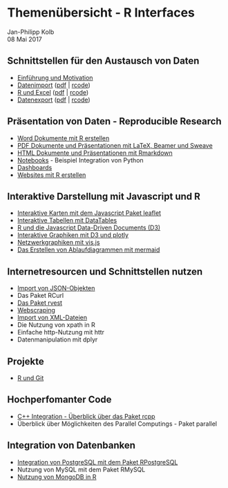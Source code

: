 # Themenübersicht - R Interfaces
Jan-Philipp Kolb  
08 Mai 2017  




## Schnittstellen für den Austausch von Daten

- [Einführung und Motivation](https://github.com/Japhilko/RInterfaces/blob/master/slides/Intro.md)
- [Datenimport](slides/Datenimport.md) ([pdf](slides/Datenimport.pdf) | [rcode](slides/Datenimport.R))
- [R und Excel](slides/Rexcel.md) ([pdf](Rexcel.pdf) | [rcode](slides/Rexcel.R))
- [Datenexport](slides/Datenexport.md) ([pdf](slides/Datenexport.pdf) | [rcode](slides/Datenexport.R)) 


## Präsentation von Daten - Reproducible Research

- [Word Dokumente mit R erstellen](slides/R2word.Rmd)
-	[PDF Dokumente und Präsentationen mit LaTeX, Beamer und Sweave](slides/R2pdf.Rmd)
-	[HTML Dokumente und Präsentationen mit Rmarkdown](https://github.com/Japhilko/RInterfaces/blob/master/slides/presentHTML.md)
- [Notebooks](slides/Notebooks.Rmd) - Beispiel Integration von Python
- [Dashboards](slides/Dashboards.Rmd)
- [Websites mit R erstellen](slides/)

## Interaktive Darstellung mit Javascript und R

-	[Interaktive Karten mit dem Javascript Paket leaflet](https://github.com/Japhilko/RInterfaces/blob/master/slides/leaflet.md)
-	[Interaktive Tabellen mit DataTables](https://github.com/Japhilko/RInterfaces/blob/master/slides/DataTables.md)
-	[R und die Javascript Data-Driven Documents (D3)](https://github.com/Japhilko/RInterfaces/blob/master/slides/D3.md)
-	[Interaktive Graphiken mit D3 und plotly](https://github.com/Japhilko/RInterfaces/blob/master/slides/plotly.md)
-	[Netzwerkgraphiken mit vis.js](https://github.com/Japhilko/RInterfaces/blob/master/slides/visNetwork.md)
-	[Das Erstellen von Ablaufdiagrammen mit mermaid](https://github.com/Japhilko/RInterfaces/blob/master/slides/mermaid.md)



## Internetresourcen und Schnittstellen nutzen

-	[Import von JSON-Objekten](slides/rapis.Rmd)
-	Das Paket RCurl
- [Das Paket rvest](slides/rvest.Rmd)
- [Webscraping](https://github.com/Japhilko/RInterfaces/blob/master/slides/Webscraping.md)
-	[Import von XML-Dateien](https://github.com/Japhilko/RInterfaces/blob/master/slides/XML.md)
-	Die Nutzung von xpath in R
- Einfache http-Nutzung mit httr
-	Datenmanipulation mit dplyr


## Projekte 

- [R und Git](slides/Rgit.Rmd)

## Hochperfomanter Code

-	[C++ Integration - Überblick über das Paket rcpp](https://github.com/Japhilko/RInterfaces/blob/master/slides/rcpp.md)
-	Überblick über Möglichkeiten des Parallel Computings - Paket parallel

## Integration von Datenbanken

-	[Integration von PostgreSQL mit dem Paket 
RPostgreSQL](https://github.com/Japhilko/RInterfaces/blob/master/slides/RPostgreSQL.Rmd)
-	Nutzung von MySQL mit dem Paket RMySQL
-	[Nutzung von MongoDB in R](https://github.com/Japhilko/RInterfaces/blob/master/slides/Rmongodb.md)




